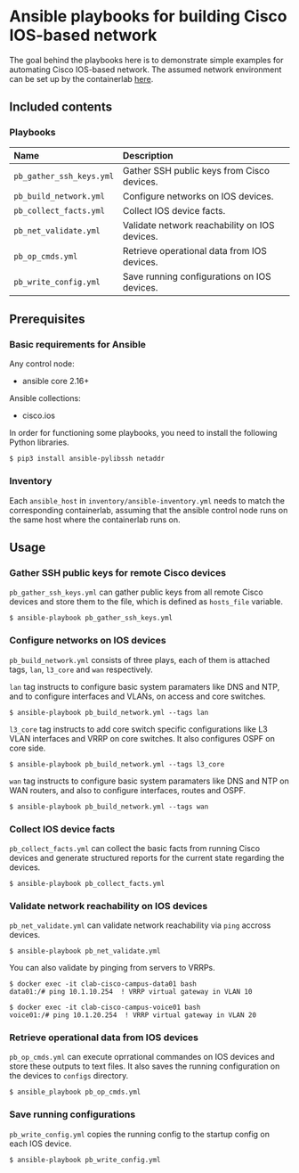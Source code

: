 # Ansible playbooks for building Cisco IOS-based network
The goal behind the playbooks here is to demonstrate simple examples for automating Cisco IOS-based network. The assumed network environment can be set up by the containerlab [here](../cisco-clab/README.md).

## Included contents
### Playbooks
|Name     |Description|
|:--------|:----------|
|`pb_gather_ssh_keys.yml`|Gather SSH public keys from Cisco devices.|
|`pb_build_network.yml`|Configure networks on IOS devices.|
|`pb_collect_facts.yml`|Collect IOS device facts.|
|`pb_net_validate.yml`|Validate network reachability on IOS devices.|
|`pb_op_cmds.yml`|Retrieve operational data from IOS devices.|
|`pb_write_config.yml`|Save running configurations on IOS devices.|

## Prerequisites
### Basic requirements for Ansible
Any control node:
- ansible core 2.16+

Ansible collections:
- cisco.ios

In order for functioning some playbooks, you need to install the following Python libraries.
```
$ pip3 install ansible-pylibssh netaddr
```

### Inventory
Each `ansible_host` in `inventory/ansible-inventory.yml` needs to match the corresponding containerlab, assuming that the ansible control node runs on the same host where the containerlab runs on.

## Usage
### Gather SSH public keys for remote Cisco devices
`pb_gather_ssh_keys.yml` can gather public keys from all remote Cisco devices and store them to the file, which is defined as `hosts_file` variable.
```
$ ansible-playbook pb_gather_ssh_keys.yml
```

### Configure networks on IOS devices
`pb_build_network.yml` consists of three plays, each of them is attached tags, `lan`, `l3_core` and `wan` respectively.

`lan` tag instructs to configure basic system paramaters like DNS and NTP, and to configure interfaces and VLANs, on access and core switches.
```
$ ansible-playbook pb_build_network.yml --tags lan
```
`l3_core` tag instructs to add core switch specific configurations like L3 VLAN interfaces and VRRP on core switches. It also configures OSPF on core side.
```
$ ansible-playbook pb_build_network.yml --tags l3_core
```
`wan` tag instructs to configure basic system paramaters like DNS and NTP on WAN routers, and also to configure interfaces, routes and OSPF.
```
$ ansible-playbook pb_build_network.yml --tags wan
```
### Collect IOS device facts
`pb_collect_facts.yml` can collect the basic facts from running Cisco devices and generate structured reports for the current state regarding the devices.
```
$ ansible-playbook pb_collect_facts.yml
```

### Validate network reachability on IOS devices
`pb_net_validate.yml` can validate network reachability via `ping` accross devices.
```
$ ansible-playbook pb_net_validate.yml
```
You can also validate by pinging from servers to VRRPs.
```
$ docker exec -it clab-cisco-campus-data01 bash
data01:/# ping 10.1.10.254  ! VRRP virtual gateway in VLAN 10

$ docker exec -it clab-cisco-campus-voice01 bash
voice01:/# ping 10.1.20.254  ! VRRP virtual gateway in VLAN 20
```

### Retrieve operational data from IOS devices
`pb_op_cmds.yml` can execute oprrational commandes on IOS devices and store these outputs to text files. It also saves the running configuration on the devices to `configs` directory.
```
$ ansible_playbook pb_op_cmds.yml
```

### Save running configurations
`pb_write_config.yml` copies the running config to the startup config on each IOS device.
```
$ ansible-playbook pb_write_config.yml
```
